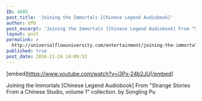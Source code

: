 ```yaml
---
ID: 4605
post_title: 'Joining the Immortals [Chinese Legend Audiobook]'
author: UfU
post_excerpt: 'Joining the Immortals [Chinese Legend Audiobook] From "Strange Stories From a Chinese Studio, volume 1" collection. by Songling Pu'
layout: post
permalink: >
  http://universalflowuniversity.com/entertainment/joining-the-immortals-chinese-legend-audiobook/
published: true
post_date: 2016-11-24 14:09:52
---
```

[embed]https://www.youtube.com/watch?v=i3Px-24b2JU[/embed]<br>
<p>Joining the Immortals [Chinese Legend Audiobook] From "Strange Stories From a Chinese Studio, volume 1" collection. by Songling Pu</p>